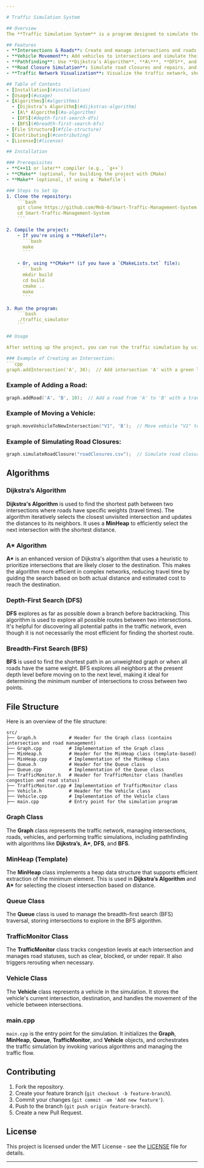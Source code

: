 ```yaml
---

# Traffic Simulation System

## Overview
The **Traffic Simulation System** is a program designed to simulate the dynamics of a city's traffic network, including intersections, roads, and vehicles. It allows for the creation and management of intersections and roads, vehicle movement, and rerouting based on traffic conditions. The system integrates several algorithms for pathfinding and traffic management, such as **Dijkstra’s Algorithm**, **A\***, **BFS**, and **DFS**.

## Features
- **Intersections & Roads**: Create and manage intersections and roads, including adding roads between intersections with travel times.
- **Vehicle Movement**: Add vehicles to intersections and simulate their movement across the traffic network.
- **Pathfinding**: Use **Dijkstra’s Algorithm**, **A\***, **DFS**, and **BFS** to find optimal routes and paths between intersections.
- **Road Closure Simulation**: Simulate road closures and repairs, and reroute vehicles accordingly.
- **Traffic Network Visualization**: Visualize the traffic network, showing intersections, roads, their statuses, and congestion levels.

## Table of Contents
- [Installation](#installation)
- [Usage](#usage)
- [Algorithms](#algorithms)
  - [Dijkstra’s Algorithm](#dijkstras-algorithm)
  - [A\* Algorithm](#a-algorithm)
  - [DFS](#depth-first-search-dfs)
  - [BFS](#breadth-first-search-bfs)
- [File Structure](#file-structure)
- [Contributing](#contributing)
- [License](#license)

## Installation

### Prerequisites
- **C++11 or later** compiler (e.g., `g++`)
- **CMake** (optional, for building the project with CMake)
- **Make** (optional, if using a `Makefile`)

### Steps to Set Up
1. Clone the repository:
    ```bash
    git clone https://github.com/Mnb-0/Smart-Traffic-Management-System.git
    cd Smart-Traffic-Management-System
    ```

2. Compile the project:
    - If you're using a **Makefile**:
      ```bash
      make
      ```

    - Or, using **CMake** (if you have a `CMakeLists.txt` file):
      ```bash
      mkdir build
      cd build
      cmake ..
      make
      ```

3. Run the program:
    ```bash
    ./traffic_simulator
    ```

## Usage

After setting up the project, you can run the traffic simulation by using the main program. The system will create intersections, roads, and vehicles from CSV files.

### Example of Creating an Intersection:
```cpp
graph.addIntersection('A', 30);  // Add intersection 'A' with a green light duration of 30 seconds
```

### Example of Adding a Road:
```cpp
graph.addRoad('A', 'B', 10);  // Add a road from 'A' to 'B' with a travel time of 10 seconds
```

### Example of Moving a Vehicle:
```cpp
graph.moveVehicleToNewIntersection("V1", 'B');  // Move vehicle "V1" to intersection 'B'
```

### Example of Simulating Road Closures:
```cpp
graph.simulateRoadClosure("roadClosures.csv");  // Simulate road closures based on the data in the CSV file
```

## Algorithms

### Dijkstra’s Algorithm
**Dijkstra's Algorithm** is used to find the shortest path between two intersections where roads have specific weights (travel times). The algorithm iteratively selects the closest unvisited intersection and updates the distances to its neighbors. It uses a **MinHeap** to efficiently select the next intersection with the shortest distance.

### A\* Algorithm
**A\*** is an enhanced version of Dijkstra's algorithm that uses a heuristic to prioritize intersections that are likely closer to the destination. This makes the algorithm more efficient in complex networks, reducing travel time by guiding the search based on both actual distance and estimated cost to reach the destination.

### Depth-First Search (DFS)
**DFS** explores as far as possible down a branch before backtracking. This algorithm is used to explore all possible routes between two intersections. It's helpful for discovering all potential paths in the traffic network, even though it is not necessarily the most efficient for finding the shortest route.

### Breadth-First Search (BFS)
**BFS** is used to find the shortest path in an unweighted graph or when all roads have the same weight. BFS explores all neighbors at the present depth level before moving on to the next level, making it ideal for determining the minimum number of intersections to cross between two points.

## File Structure
Here is an overview of the file structure:

```
src/
├── Graph.h            # Header for the Graph class (contains intersection and road management)
├── Graph.cpp          # Implementation of the Graph class
├── MinHeap.h          # Header for the MinHeap class (template-based)
├── MinHeap.cpp        # Implementation of the MinHeap class
├── Queue.h            # Header for the Queue class
├── Queue.cpp          # Implementation of the Queue class
├── TrafficMonitor.h   # Header for TrafficMonitor class (handles congestion and road status)
├── TrafficMonitor.cpp # Implementation of TrafficMonitor class
├── Vehicle.h          # Header for the Vehicle class
├── Vehicle.cpp        # Implementation of the Vehicle class
├── main.cpp           # Entry point for the simulation program
```

### Graph Class
The **Graph** class represents the traffic network, managing intersections, roads, vehicles, and performing traffic simulations, including pathfinding with algorithms like **Dijkstra’s**, **A\***, **DFS**, and **BFS**.

### MinHeap (Template)
The **MinHeap** class implements a heap data structure that supports efficient extraction of the minimum element. This is used in **Dijkstra’s Algorithm** and **A\*** for selecting the closest intersection based on distance.

### Queue Class
The **Queue** class is used to manage the breadth-first search (BFS) traversal, storing intersections to explore in the BFS algorithm.

### TrafficMonitor Class
The **TrafficMonitor** class tracks congestion levels at each intersection and manages road statuses, such as clear, blocked, or under repair. It also triggers rerouting when necessary.

### Vehicle Class
The **Vehicle** class represents a vehicle in the simulation. It stores the vehicle's current intersection, destination, and handles the movement of the vehicle between intersections.

### main.cpp
`main.cpp` is the entry point for the simulation. It initializes the **Graph**, **MinHeap**, **Queue**, **TrafficMonitor**, and **Vehicle** objects, and orchestrates the traffic simulation by invoking various algorithms and managing the traffic flow.

## Contributing

1. Fork the repository.
2. Create your feature branch (`git checkout -b feature-branch`).
3. Commit your changes (`git commit -am 'Add new feature'`).
4. Push to the branch (`git push origin feature-branch`).
5. Create a new Pull Request.

## License
This project is licensed under the MIT License - see the [LICENSE](LICENSE) file for details.

---
```

